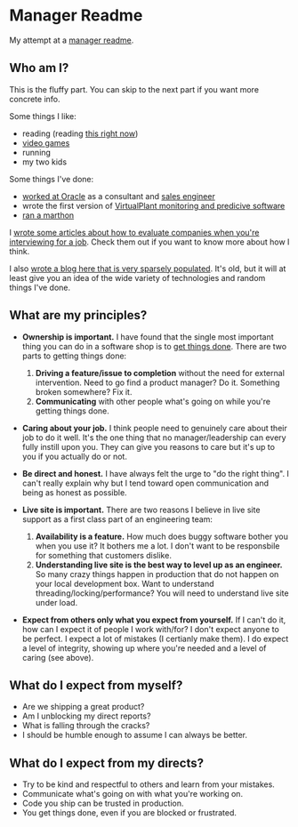 # Manager Readme

My attempt at a [manager readme](https://managerreadme.com/). 

## Who am I?

This is the fluffy part. You can skip to the next part if you want more concrete info.

Some things I like: 
 * reading (reading [this right now](https://en.wikipedia.org/wiki/The_Stormlight_Archive))
 * [video games](https://www.ea.com/games/apex-legends)
 * running
 * my two kids

Some things I've done: 
* [worked at Oracle](https://www.oracle.com/corporate/acquisitions/bea/) as a consultant and [sales engineer](https://www.careerexplorer.com/careers/sales-engineer/)
* wrote the first version of [VirtualPlant monitoring and predicive software](https://www.gpstrategies.com/solution/technical-engineering/etapro/etapro-virtualplant-thermal-performance/)
* [ran a marthon](http://www.umsteadmarathon.com/index.php?page=results-2019)

I [wrote some articles about how to evaluate companies when you're interviewing for a job](https://medium.com/@hross). Check them out if you want to know more about how I think.

I also [wrote a blog here that is very sparsely populated](http://blog.hross.net/). It's old, but it will at least give you an idea of the wide variety of technologies and random things I've done.

## What are my principles?

* **Ownership is important.** I have found that the single most important thing you can do in a software shop is to <ins>get things done</ins>. There are two parts to getting things done:

    1. **Driving a feature/issue to completion** without the need for external intervention. Need to go find a product manager? Do it. Something broken somewhere? Fix it.
    1. **Communicating** with other people what's going on while you're getting things done.

* **Caring about your job.** I think people need to genuinely care about their job to do it well. It's the one thing that no manager/leadership can every fully instill upon you. They can give you reasons to care but it's up to you if you actually do or not.

* **Be direct and honest.** I have always felt the urge to "do the right thing". I can't really explain why but I tend toward open communication and being as honest as possible.

* **Live site is important.** There are two reasons I believe in live site support as a first class part of an engineering team:
    1. **Availability is a feature.** How much does buggy software bother you when you use it? It bothers me a lot. I don't want to be responsbile for something that customers dislike.
    1. **Understanding live site is the best way to level up as an engineer.** So many crazy things happen in production that do not happen on your local development box. Want to understand threading/locking/performance? You will need to understand live site under load.

* **Expect from others only what you expect from yourself.** If I can't do it, how can I expect it of people I work with/for? I don't expect anyone to be perfect. I expect a lot of mistakes (I certianly make them). I do expect a level of integrity, showing up where you're needed and a level of caring (see above).

## What do I expect from myself?

* Are we shipping a great product?
* Am I unblocking my direct reports?
* What is falling through the cracks?
* I should be humble enough to assume I can always be better.

## What do I expect from my directs?

* Try to be kind and respectful to others and learn from your mistakes.
* Communicate what's going on with what you're working on.
* Code you ship can be trusted in production.
* You get things done, even if you are blocked or frustrated.
